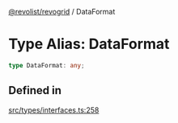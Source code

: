 [@revolist/revogrid](README.md) / DataFormat

# Type Alias: DataFormat

```ts
type DataFormat: any;
```

## Defined in

[src/types/interfaces.ts:258](https://github.com/revolist/revogrid/blob/08de4537b2052abd86ff4eb5461780401e3c4fcb/src/types/interfaces.ts#L258)
